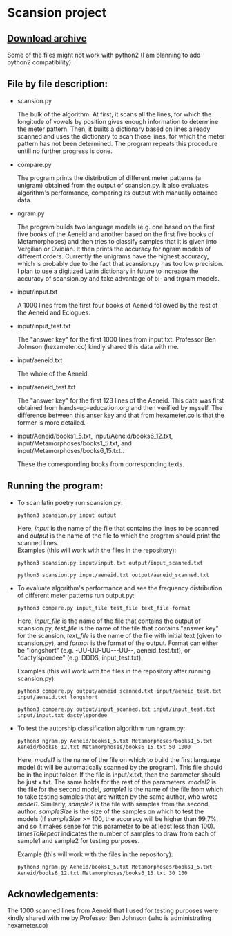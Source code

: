 # Scansion project

## [Download archive](https://dargones.github.io/Scansion-project/Archive.zip)
  Some of the files might not work with python2 (I am planning to add python2 compatibility).

## File by file description:
* scansion.py

  The bulk of the algorithm. At first, it scans all the lines, for which the longitude of vowels by position gives enough information to determine the meter pattern. Then, it builts a dictionary based on lines already scanned and uses the dictionary to scan those lines, for which the meter pattern has not been determined. The program repeats this procedure untill no further progress is done.

* compare.py

  The program prints the distribution of different meter patterns (a unigram) obtained from the output of scansion.py. It also evaluates algorithm's performance, 
  comparing its output with manually obtained data.

* ngram.py

  The program builds two language models (e.g. one based on the first five books of the Aeneid and another based on the first five books of Metamorphoses) and then tries to classify samples that it is given into Vergilian or Ovidian. It then prints the accuracy for ngram models of different orders. Currently the unigrams have the highest accuracy, which is probably due to the fact that scansion.py has too low precision. I plan to use a digitized Latin dictionary in future to increase the accuracy of scansion.py and take advantage of bi- and trgram models.
  
* input/input.txt

  A 1000 lines from the first four books of Aeneid followed by the rest of the Aeneid and Eclogues. 

* input/input_test.txt

  The "answer key" for the first 1000 lines from input.txt. Professor Ben Johnson (hexameter.co) kindly shared this data with me. 
  
* input/aeneid.txt

  The whole of the Aeneid. 

* input/aeneid_test.txt

  The "answer key" for the first 123 lines of the Aeneid. This data was first obtained from hands-up-education.org and then verified by myself. The difference between this anser key and that from hexameter.co is that the former is more detailed. 
  
* input/Aeneid/books1_5.txt, input/Aeneid/books6_12.txt, input/Metamorphoses/books1_5.txt, and input/Metamorphoses/books6_15.txt..

  These the corresponding books from corresponding texts.
  
## Running the program:
* To scan latin poetry run scansion.py:
  ```
  python3 scansion.py input output
  ```
  Here, *input* is the name of the file that contains the lines to be scanned and *output* is the name of the file to which the program should print the scanned lines.   
  Examples (this will work with the files in the repository): 
  ```
  python3 scansion.py input/input.txt output/input_scanned.txt
  ```
  ```
  python3 scansion.py input/aeneid.txt output/aeneid_scanned.txt
  ```

* To evaluate algorithm's performance and see the frequency distribution of different meter patterns run output.py:
  ```
  python3 compare.py input_file test_file text_file format
  ```
  Here, *input_file* is the name of the file that contains the output of scansion.py, *test_file* is the name of the file that contains "answer key" for the scansion, *text_file* is the name of the file with initial text (given to scansion.py), and *format* is the format of the output. Format can either be "longshort" (e.g. -UU-UU-UU---UU--, aeneid_test.txt), or "dactylspondee" (e.g. DDDS, input_test.txt).
  
  Examples (this will work with the files in the repository after running scansion.py): 
  ```
  python3 compare.py output/aeneid_scanned.txt input/aeneid_test.txt input/aeneid.txt longshort
  ```
  ```
  python3 compare.py output/input_scanned.txt input/input_test.txt input/input.txt dactylspondee
  ```
  
* To test the autorship classification algorithm run ngram.py:
  ```
  python3 ngram.py Aeneid/books1_5.txt Metamorphoses/books1_5.txt Aeneid/books6_12.txt Metamorphoses/books6_15.txt 50 1000
  ```
  Here, *model1* is the name of the file on which to build the first language model (it will be automatically scanned by the program). This file should be in the input folder. If the file is input/x.txt, then the parameter should be just x.txt. The same holds for the rest of the parameters. *model2* is the file for the second model, *sample1* is the name of the file from which to take testing samples that are written by the same author, who wrote *model1*. Similarly, *sample2* is the file with samples from the second author. *sampleSize* is the size of the samples on which to test the models (If *sampleSize* >= 100, the accuracy will be higher than 99,7%, and so it makes sense for this parameter to be at least less than 100). *timesToRepeat* indicates the number of samples to draw from each of sample1 and sample2 for testing purposes.
  
  Example (this will work with the files in the repository): 
  ```
  python3 ngram.py Aeneid/books1_5.txt Metamorphoses/books1_5.txt Aeneid/books6_12.txt Metamorphoses/books6_15.txt 30 100
  ```

## Acknowledgements:
The 1000 scanned lines from Aeneid that I used for testing purposes were kindly shared with me by Professor Ben Johnson (who is administrating hexameter.co)
